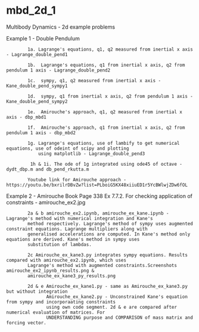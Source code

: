# mbd_2d_1
Multibody Dynamics - 2d example problems

Example 1 - Double Pendulum

            1a. Lagrange's equations, q1, q2 measured from inertial x axis - Lagrange_double_pend1
            
            1b.  Lagrange's equations, q1 from inertial x axis, q2 from pendulum 1 axis - Lagrange_double_pend2
            
            1c.  sympy, q1, q2 measured from inertial x axis - Kane_double_pend_sympy1
            
            1d.  sympy, q1 from inertial x axis, q2 from pendulum 1 axis - Kane_double_pend_sympy2
            
            1e.  Amirouche's approach, q1, q2 measured from inertial x axis - dbp_mbd1
            
            1f.  Amirouche's approach, q1 from inertial x axis, q2 from pendulum 1 axis - dbp_mbd2
            
            1g. Lagrange's equations, use of lambify to get numerical equations, use of odeint of scipy and plotting 
                using matplotlib - Lagrange_double_pend3
                
             1h & 1i. The ode of 1g integrated using ode45 of octave - dydt_dbp.m and db_pend_rkutta.m
            
            Youtube link for Amirouche approach - https://youtu.be/bxrilrDBvZw?list=PLboiG5KX48xiiuED1r5YcBWlwjZDw6fOL
            
 Example 2  -  Amirouche Book Page 338 Ex 7.7.2. For checking application of constraints - amirouche_ex2.jpg
            
            2a & b amirouche_ex2.ipynb, amirouche_ex_kane.ipynb - Lagrange's method with numerical integration and Kane's
            method respectively. Lagrange's method of sympy uses augmented constraint equations. Lagrange multipliers along with
            generalised accelerations are computed. In Kane's method only equations are derived. Kane's method in sympy uses
            substitution of lambdas.
            
            2c Amirouche_ex_kane3.py integrates sympy equations. Results compared with amirouche_ex2.ipynb, which uses 
            Lagrange's method with augmented constraints.Screenshots amirouche_ex2_ipynb_results.png &
            amirouche_ex_kane3_py_results.png
            
            2d & e Amirouche_ex_kane1.py - same as Amirouche_ex_kane3.py but without integration
                   Amirouche_ex_kane2.py - Unconstrained Kane's equation from sympy and incorporaating constraints
                   using own code segment. 2d & e are compared after numerical evaluation of matrices. For
                   UNDERSTANDING purpose and COMPARISON of mass matrix and forcing vector.
